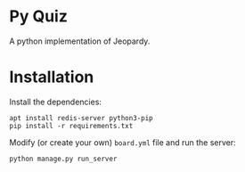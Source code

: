 Py Quiz
=======
A python implementation of Jeopardy.

Installation
============
Install the dependencies:

    apt install redis-server python3-pip
    pip install -r requirements.txt

Modify (or create your own) `board.yml` file and run the server:

    python manage.py run_server

